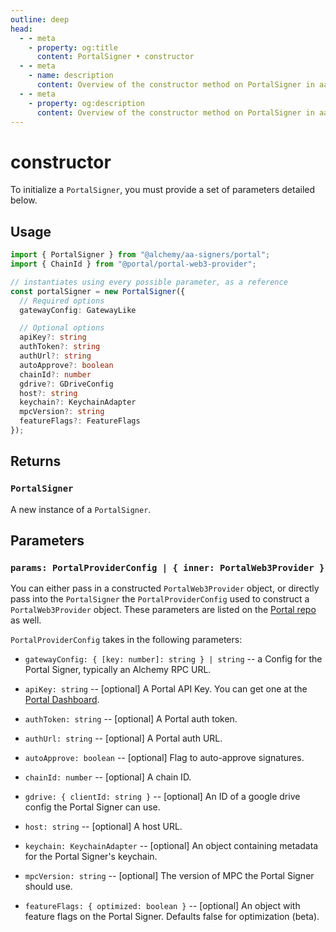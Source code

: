 ```yaml
---
outline: deep
head:
  - - meta
    - property: og:title
      content: PortalSigner • constructor
  - - meta
    - name: description
      content: Overview of the constructor method on PortalSigner in aa-signers
  - - meta
    - property: og:description
      content: Overview of the constructor method on PortalSigner in aa-signers
---
```


# constructor

To initialize a `PortalSigner`, you must provide a set of parameters detailed below.

## Usage

```ts [example.ts]
import { PortalSigner } from "@alchemy/aa-signers/portal";
import { ChainId } from "@portal/portal-web3-provider";

// instantiates using every possible parameter, as a reference
const portalSigner = new PortalSigner({
  // Required options
  gatewayConfig: GatewayLike

  // Optional options
  apiKey?: string
  authToken?: string
  authUrl?: string
  autoApprove?: boolean
  chainId?: number
  gdrive?: GDriveConfig
  host?: string
  keychain?: KeychainAdapter
  mpcVersion?: string
  featureFlags?: FeatureFlags
});
```

## Returns

### `PortalSigner`

A new instance of a `PortalSigner`.

## Parameters

### `params: PortalProviderConfig | { inner: PortalWeb3Provider }`

You can either pass in a constructed `PortalWeb3Provider` object, or directly pass into the `PortalSigner` the `PortalProviderConfig` used to construct a `PortalWeb3Provider` object. These parameters are listed on the [Portal repo](https://github.com/portal/portal-web3-provider/blob/main/src/types.ts#L48) as well.

`PortalProviderConfig` takes in the following parameters:

- `gatewayConfig: { [key: number]: string } | string` -- a Config for the Portal Signer, typically an Alchemy RPC URL.

- `apiKey: string` -- [optional] A Portal API Key. You can get one at the [Portal Dashboard](https://docs.portalhq.io/).

- `authToken: string` -- [optional] A Portal auth token.

- `authUrl: string` -- [optional] A Portal auth URL.

- `autoApprove: boolean` -- [optional] Flag to auto-approve signatures.

- `chainId: number` -- [optional] A chain ID.

- `gdrive: { clientId: string }` -- [optional] An ID of a google drive config the Portal Signer can use.

- `host: string` -- [optional] A host URL.

- `keychain: KeychainAdapter` -- [optional] An object containing metadata for the Portal Signer's keychain.

- `mpcVersion: string` -- [optional] The version of MPC the Portal Signer should use.

- `featureFlags: { optimized: boolean }` -- [optional] An object with feature flags on the Portal Signer. Defaults false for optimization (beta).
